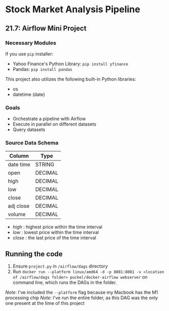 # Stock Market Analysis Pipeline
## 21.7: Airflow Mini Project 

### Necessary Modules 

If you use `pip` installer:
* Yahoo Finance's Python Library: `pip install yfinance`
* Pandas: `pip install pandas`

This project also utilizes the following built-in Python libraries:
* os
* datetime (date)


### Goals
* Orchestrate a pipeline with Airflow
* Execute in parallel on different datasets
* Query datasets

### Source Data Schema

|Column    | Type   |
|----------|--------|
|date time |STRING  |
|open      |DECIMAL |
|high      |DECIMAL | 
|low       |DECIMAL | 
|close     |DECIMAL |  
|adj close |DECIMAL |
|volume    |DECIMAL |

* *high* : highest price within the time interval
* *low* : lowest price within the time interval
* *close* : the last price of the time interval

## Running the code
1. Ensure `project.py` in `/airflow/dags` directory
2. Run `docker run --platform linux/amd64 -d -p 8081:8081 -v <location of /airflow/dags folder> puckel/docker-airflow webserver` on command line, which runs the DAGs in the folder. 

*Note*: I've included the `--platform` flag because my Macbook has the M1 processing chip
*Note*: I've run the entire folder, as this DAG was the only one present at the time of this project
